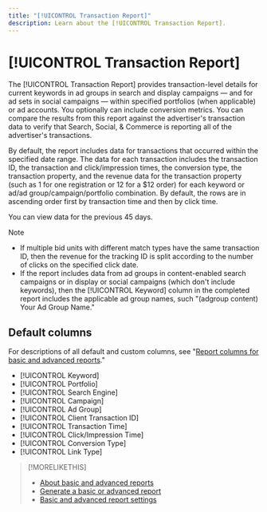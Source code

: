```yaml
---
title: "[!UICONTROL Transaction Report]"
description: Learn about the [!UICONTROL Transaction Report].
---
```

# [!UICONTROL Transaction Report]

The [!UICONTROL Transaction Report] provides transaction-level details for current keywords in ad groups in search and
display campaigns &mdash; and for ad sets in social campaigns &mdash; within specified portfolios (when applicable) or ad accounts. You optionally can include conversion metrics. You can compare the results from this report against the advertiser's transaction data to verify that Search, Social, & Commerce is reporting all of the advertiser's transactions.

By default, the report includes data for transactions that occurred within the specified date range. The data for each transaction includes the transaction ID, the transaction and click/impression times, the conversion type, the transaction property, and the revenue data for the transaction property (such as 1 for one registration or 12 for a $12 order) for each keyword or ad/ad group/campaign/portfolio combination. By default, the rows are in ascending order first by transaction time and then by click time.

You can view data for the previous 45 days.

>[!NOTE]
>
>* If multiple bid units with different match types have the same transaction ID, then the revenue for the tracking ID is split according to the number of clicks on the specified click date.
>* If the report includes data from ad groups in content-enabled search campaigns or in display or social campaigns (which don't include keywords), then the [!UICONTROL Keyword] column in the completed report includes the applicable ad group names, such "(adgroup content) Your Ad Group Name."

## Default columns

For descriptions of all default and custom columns, see "[Report columns for basic and advanced reports](basic-advanced-report-columns.md)."

* [!UICONTROL Keyword]
* [!UICONTROL Portfolio]
* [!UICONTROL Search Engine]
* [!UICONTROL Campaign]
* [!UICONTROL Ad Group]
* [!UICONTROL Client Transaction ID]
* [!UICONTROL Transaction Time]
* [!UICONTROL Click/Impression Time]
* [!UICONTROL Conversion Type]
* [!UICONTROL Link Type]

>[!MORELIKETHIS]
>
>* [About basic and advanced reports](basic-advanced-report-about.md)
>* [Generate a basic or advanced report](basic-advanced-report-generate.md)
>* [Basic and advanced report settings](basic-advanced-report-settings.md)
